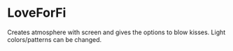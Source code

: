 # LoveForFi
Creates atmosphere with screen and gives the options to blow kisses. Light colors/patterns can be changed.
